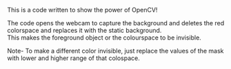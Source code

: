This is a code written to show the power of OpenCV!<br />

The code opens the webcam to capture the background and deletes the red colorspace and replaces it with the static background.<br />
This makes the foreground object or the colourspace to be invisible.<br />

Note- To make a different color invisible, just replace the values of the mask with lower and higher range of that colospace.





